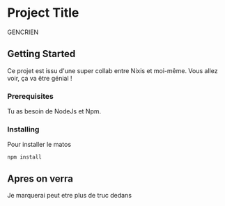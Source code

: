 # Project Title

GENCRIEN

## Getting Started

Ce projet est issu d'une super collab entre Nixis et moi-même. Vous allez voir, ça va être génial !

### Prerequisites

Tu as besoin de NodeJs et Npm.


### Installing

Pour installer le matos

```
npm install
```


## Apres on verra

Je marquerai peut etre plus de truc dedans
